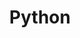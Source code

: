 ---
layout: default
title: Python
parent: language
permalink: /docs/language/python/
nav_order: 4
---